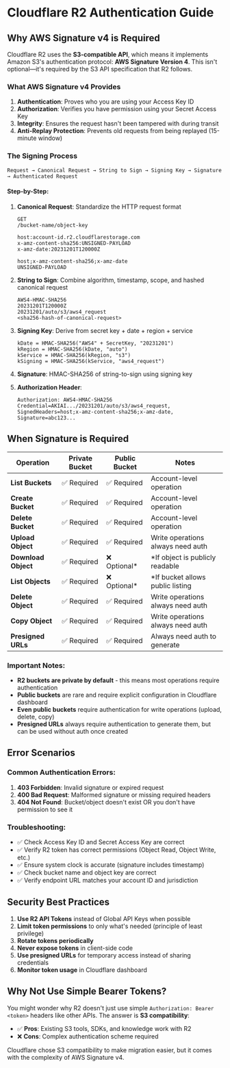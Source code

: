 # Cloudflare R2 Authentication Guide

## Why AWS Signature v4 is Required

Cloudflare R2 uses the **S3-compatible API**, which means it implements Amazon S3's authentication protocol: **AWS Signature Version 4**. This isn't optional—it's required by the S3 API specification that R2 follows.

### What AWS Signature v4 Provides

1. **Authentication**: Proves who you are using your Access Key ID
2. **Authorization**: Verifies you have permission using your Secret Access Key  
3. **Integrity**: Ensures the request hasn't been tampered with during transit
4. **Anti-Replay Protection**: Prevents old requests from being replayed (15-minute window)

### The Signing Process

```
Request → Canonical Request → String to Sign → Signing Key → Signature → Authenticated Request
```

#### Step-by-Step:

1. **Canonical Request**: Standardize the HTTP request format
   ```
   GET
   /bucket-name/object-key
   
   host:account-id.r2.cloudflarestorage.com
   x-amz-content-sha256:UNSIGNED-PAYLOAD
   x-amz-date:20231201T120000Z
   
   host;x-amz-content-sha256;x-amz-date
   UNSIGNED-PAYLOAD
   ```

2. **String to Sign**: Combine algorithm, timestamp, scope, and hashed canonical request
   ```
   AWS4-HMAC-SHA256
   20231201T120000Z
   20231201/auto/s3/aws4_request
   <sha256-hash-of-canonical-request>
   ```

3. **Signing Key**: Derive from secret key + date + region + service
   ```
   kDate = HMAC-SHA256("AWS4" + SecretKey, "20231201")
   kRegion = HMAC-SHA256(kDate, "auto")
   kService = HMAC-SHA256(kRegion, "s3")  
   kSigning = HMAC-SHA256(kService, "aws4_request")
   ```

4. **Signature**: HMAC-SHA256 of string-to-sign using signing key

5. **Authorization Header**:
   ```
   Authorization: AWS4-HMAC-SHA256 Credential=AKIAI.../20231201/auto/s3/aws4_request, SignedHeaders=host;x-amz-content-sha256;x-amz-date, Signature=abc123...
   ```

## When Signature is Required

| Operation | Private Bucket | Public Bucket | Notes |
|-----------|----------------|---------------|-------|
| **List Buckets** | ✅ Required | ✅ Required | Account-level operation |
| **Create Bucket** | ✅ Required | ✅ Required | Account-level operation |
| **Delete Bucket** | ✅ Required | ✅ Required | Account-level operation |
| **Upload Object** | ✅ Required | ✅ Required | Write operations always need auth |
| **Download Object** | ✅ Required | ❌ Optional* | *If object is publicly readable |
| **List Objects** | ✅ Required | ❌ Optional* | *If bucket allows public listing |
| **Delete Object** | ✅ Required | ✅ Required | Write operations always need auth |
| **Copy Object** | ✅ Required | ✅ Required | Write operations always need auth |
| **Presigned URLs** | ✅ Required | ✅ Required | Always need auth to generate |

### Important Notes:

- **R2 buckets are private by default** - this means most operations require authentication
- **Public buckets** are rare and require explicit configuration in Cloudflare dashboard
- **Even public buckets** require authentication for write operations (upload, delete, copy)
- **Presigned URLs** always require authentication to generate them, but can be used without auth once created

## Error Scenarios

### Common Authentication Errors:

1. **403 Forbidden**: Invalid signature or expired request
2. **400 Bad Request**: Malformed signature or missing required headers
3. **404 Not Found**: Bucket/object doesn't exist OR you don't have permission to see it

### Troubleshooting:

- ✅ Check Access Key ID and Secret Access Key are correct
- ✅ Verify R2 token has correct permissions (Object Read, Object Write, etc.)
- ✅ Ensure system clock is accurate (signature includes timestamp)
- ✅ Check bucket name and object key are correct
- ✅ Verify endpoint URL matches your account ID and jurisdiction

## Security Best Practices

1. **Use R2 API Tokens** instead of Global API Keys when possible
2. **Limit token permissions** to only what's needed (principle of least privilege)
3. **Rotate tokens periodically** 
4. **Never expose tokens** in client-side code
5. **Use presigned URLs** for temporary access instead of sharing credentials
6. **Monitor token usage** in Cloudflare dashboard

## Why Not Use Simple Bearer Tokens?

You might wonder why R2 doesn't just use simple `Authorization: Bearer <token>` headers like other APIs. The answer is **S3 compatibility**:

- ✅ **Pros**: Existing S3 tools, SDKs, and knowledge work with R2
- ❌ **Cons**: Complex authentication scheme required

Cloudflare chose S3 compatibility to make migration easier, but it comes with the complexity of AWS Signature v4.